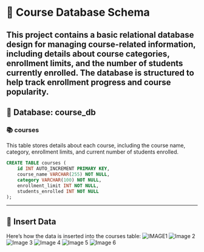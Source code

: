 # 📘 Course Database Schema
This project contains a basic relational database design for managing course-related information, including details about course categories, enrollment limits, and the number of students currently enrolled. The database is structured to help track enrollment progress and course popularity.
---
## 🧱 Database: course_db

### 📚 courses
This table stores details about each course, including the course name, category, enrollment limits, and current number of students enrolled.

```sql
CREATE TABLE courses (
    id INT AUTO_INCREMENT PRIMARY KEY,
    course_name VARCHAR(255) NOT NULL,
    category VARCHAR(100) NOT NULL,
    enrollment_limit INT NOT NULL,
    students_enrolled INT NOT NULL
);
```
---
## 🔄 Insert Data
Here’s how the data is inserted into the courses table:
![IMAGE1](IMAGESS/data_insertion_step1.png)
![Image 2](IMAGESS/data_insertion_step2.png)
![Image 3](IMAGESS/data_insertion_step3.png)
![Image 4](IMAGESS/data_insertion_step4.png)
![Image 5](IMAGESS/data_insertion_step5.png)
![Image 6](IMAGESS/data_insertion_step6.png)
